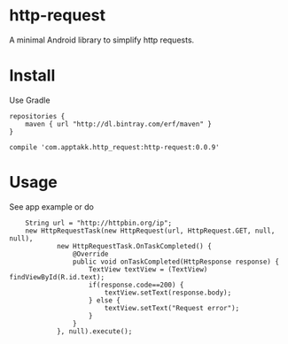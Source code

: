 # http-request
A minimal Android library to simplify http requests.

# Install
Use Gradle
```
repositories {
    maven { url "http://dl.bintray.com/erf/maven" }
}

compile 'com.apptakk.http_request:http-request:0.0.9'
```

# Usage
See app example or do
```
    String url = "http://httpbin.org/ip";
    new HttpRequestTask(new HttpRequest(url, HttpRequest.GET, null, null),
            new HttpRequestTask.OnTaskCompleted() {
                @Override
                public void onTaskCompleted(HttpResponse response) {
                    TextView textView = (TextView) findViewById(R.id.text);
                    if(response.code==200) {
                        textView.setText(response.body);
                    } else {
                        textView.setText("Request error");
                    }
                }
            }, null).execute();
```

